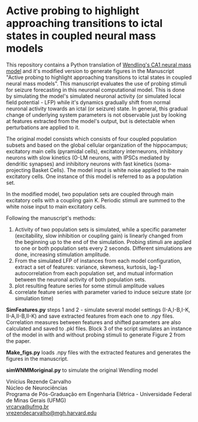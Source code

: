 # Active probing to highlight approaching transitions to ictal states in coupled neural mass models

This repository contains a Python translation of [Wendling's CA1 neural mass model](https://doi.org/10.1046/j.1460-9568.2002.01985.x) and it's modified version to generate figures in the Manuscript "Active probing to highlight approaching transitions to ictal states in coupled neural mass models". This manuscript evaluates the use of probing stimuli for seizure forecasting in this neuronal computational model. This is done by simulating the model's simulated neuronal activity (or simulated local field potential - LFP) while it's dynamics gradually shift from normal neuronal activity towards an ictal (or seizure) state. In general, this gradual change of underlying system parameters is not observable just by looking at features extracted from the model's output, but is detectable when perturbations are applied to it. 

The original model consists which consists of four coupled population subsets and based on the global cellular organization of the hippocampus; excitatory main cells (pyramidal cells), excitatory interneurons, inhibitory neurons with slow kinetics (O-LM neurons, with IPSCs mediated by dendritic synapses) and inhibitory neurons with fast kinetics (soma-projecting Basket Cells). The model input is white noise applied to the main excitatory cells. One instance of this model is referred to as a population set. 

In the modified model, two population sets are coupled through main excitatory cells with a coupling gain K. Periodic stimuli are summed to the white noise input to main excitatory cells. 

Following the manuscript's methods:
1. Activity of two population sets is simulated, while a specific parameter (excitability, slow inhibition or coupling gain) is linearly changed from the beginning up to the end of the simulation. Probing stimuli are applied to one or both population sets every 2 seconds. Different simulations are done, increasing stimulation amplitude.
2. From the simulated LFP of instances from each model configuration, extract a set of features: variance, skewness, kurtosis, lag-1 autocorrelation from each population set, and mutual information between the neuronal activity of both population sets.
3. plot resulting feature series for some stimuli amplitude values
4. correlate feature series with parameter varied to induce seizure state (or simulation time)


**SimFeatures.py** steps 1 and 2 - simulate several model settings (I-A,I-B,I-K, II-A,II-B,II-K) and save extracted features from each one to .npy files. Correlation measures between features and shifted parameters are also calculated and saved to .pkl files. Block 3 of the script simulates an instance of the model in with and without probing stimuli to generate Figure 2 from the paper.

**Make_figs.py** loads .npy files with the extracted features and generates the figures in the manuscript.  

**simWNMMoriginal.py** to simulate the original Wendling model



Vinícius Rezende Carvalho  
Núcleo de Neurociências  
Programa de Pós-Graduação em Engenharia Elétrica - Universidade Federal de Minas Gerais (UFMG)  
vrcarva@ufmg.br  
vrezendecarvalho@mgh.harvard.edu
